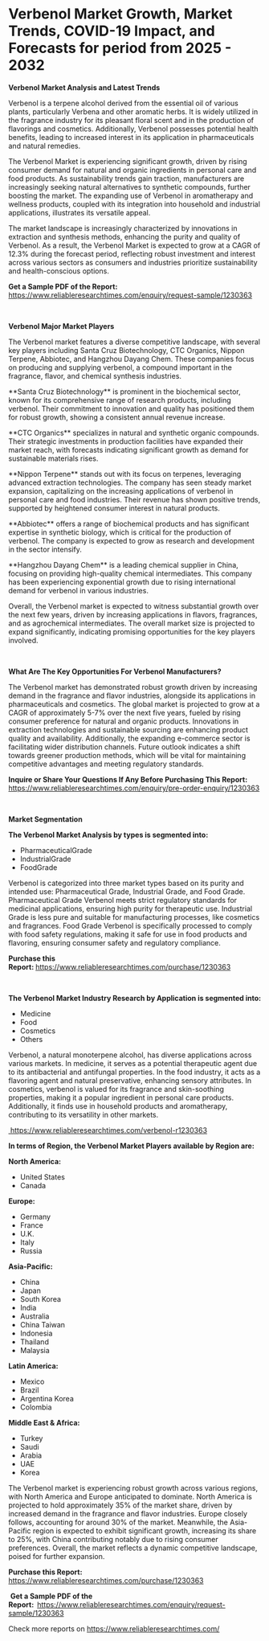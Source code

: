 <p><h1>Verbenol Market Growth, Market Trends, COVID-19 Impact, and Forecasts for period from 2025 - 2032</h1></p><p><strong>Verbenol Market Analysis and Latest Trends</strong></p>
<p><p>Verbenol is a terpene alcohol derived from the essential oil of various plants, particularly Verbena and other aromatic herbs. It is widely utilized in the fragrance industry for its pleasant floral scent and in the production of flavorings and cosmetics. Additionally, Verbenol possesses potential health benefits, leading to increased interest in its application in pharmaceuticals and natural remedies.</p><p>The Verbenol Market is experiencing significant growth, driven by rising consumer demand for natural and organic ingredients in personal care and food products. As sustainability trends gain traction, manufacturers are increasingly seeking natural alternatives to synthetic compounds, further boosting the market. The expanding use of Verbenol in aromatherapy and wellness products, coupled with its integration into household and industrial applications, illustrates its versatile appeal.</p><p>The market landscape is increasingly characterized by innovations in extraction and synthesis methods, enhancing the purity and quality of Verbenol. As a result, the Verbenol Market is expected to grow at a CAGR of 12.3% during the forecast period, reflecting robust investment and interest across various sectors as consumers and industries prioritize sustainability and health-conscious options.</p></p>
<p><strong>Get a Sample PDF of the Report:&nbsp;</strong> <a href="https://www.reliableresearchtimes.com/enquiry/request-sample/1230363?utm_campaign=2638&utm_medium=2&utm_source=Github&utm_content=ia&utm_term=31032025&utm_id=verbenol">https://www.reliableresearchtimes.com/enquiry/request-sample/1230363</a></p>
<p>&nbsp;</p>
<p><strong>Verbenol Major Market Players</strong></p>
<p><p>The Verbenol market features a diverse competitive landscape, with several key players including Santa Cruz Biotechnology, CTC Organics, Nippon Terpene, Abbiotec, and Hangzhou Dayang Chem. These companies focus on producing and supplying verbenol, a compound important in the fragrance, flavor, and chemical synthesis industries.</p><p>**Santa Cruz Biotechnology** is prominent in the biochemical sector, known for its comprehensive range of research products, including verbenol. Their commitment to innovation and quality has positioned them for robust growth, showing a consistent annual revenue increase. </p><p>**CTC Organics** specializes in natural and synthetic organic compounds. Their strategic investments in production facilities have expanded their market reach, with forecasts indicating significant growth as demand for sustainable materials rises. </p><p>**Nippon Terpene** stands out with its focus on terpenes, leveraging advanced extraction technologies. The company has seen steady market expansion, capitalizing on the increasing applications of verbenol in personal care and food industries. Their revenue has shown positive trends, supported by heightened consumer interest in natural products.</p><p>**Abbiotec** offers a range of biochemical products and has significant expertise in synthetic biology, which is critical for the production of verbenol. The company is expected to grow as research and development in the sector intensify.</p><p>**Hangzhou Dayang Chem** is a leading chemical supplier in China, focusing on providing high-quality chemical intermediates. This company has been experiencing exponential growth due to rising international demand for verbenol in various industries.</p><p>Overall, the Verbenol market is expected to witness substantial growth over the next few years, driven by increasing applications in flavors, fragrances, and as agrochemical intermediates. The overall market size is projected to expand significantly, indicating promising opportunities for the key players involved.</p></p>
<p>&nbsp;</p>
<p><strong>What Are The Key Opportunities For Verbenol Manufacturers?</strong></p>
<p><p>The Verbenol market has demonstrated robust growth driven by increasing demand in the fragrance and flavor industries, alongside its applications in pharmaceuticals and cosmetics. The global market is projected to grow at a CAGR of approximately 5-7% over the next five years, fueled by rising consumer preference for natural and organic products. Innovations in extraction technologies and sustainable sourcing are enhancing product quality and availability. Additionally, the expanding e-commerce sector is facilitating wider distribution channels. Future outlook indicates a shift towards greener production methods, which will be vital for maintaining competitive advantages and meeting regulatory standards.</p></p>
<p><strong>Inquire or Share Your Questions If Any Before Purchasing This Report:</strong> <a href="https://www.reliableresearchtimes.com/enquiry/pre-order-enquiry/1230363?utm_campaign=2638&utm_medium=2&utm_source=Github&utm_content=ia&utm_term=31032025&utm_id=verbenol">https://www.reliableresearchtimes.com/enquiry/pre-order-enquiry/1230363</a></p>
<p>&nbsp;</p>
<p><strong>Market Segmentation</strong></p>
<p><strong>The Verbenol Market Analysis by types is segmented into:</strong></p>
<p><ul><li>PharmaceuticalGrade</li><li>IndustrialGrade</li><li>FoodGrade</li></ul></p>
<p><p>Verbenol is categorized into three market types based on its purity and intended use: Pharmaceutical Grade, Industrial Grade, and Food Grade. Pharmaceutical Grade Verbenol meets strict regulatory standards for medicinal applications, ensuring high purity for therapeutic use. Industrial Grade is less pure and suitable for manufacturing processes, like cosmetics and fragrances. Food Grade Verbenol is specifically processed to comply with food safety regulations, making it safe for use in food products and flavoring, ensuring consumer safety and regulatory compliance.</p></p>
<p><strong>Purchase this Report:&nbsp;</strong><a href="https://www.reliableresearchtimes.com/purchase/1230363?utm_campaign=2638&utm_medium=2&utm_source=Github&utm_content=ia&utm_term=31032025&utm_id=verbenol">https://www.reliableresearchtimes.com/purchase/1230363</a></p>
<p>&nbsp;</p>
<p><strong>The Verbenol Market Industry Research by Application is segmented into:</strong></p>
<p><ul><li>Medicine</li><li>Food</li><li>Cosmetics</li><li>Others</li></ul></p>
<p><p>Verbenol, a natural monoterpene alcohol, has diverse applications across various markets. In medicine, it serves as a potential therapeutic agent due to its antibacterial and antifungal properties. In the food industry, it acts as a flavoring agent and natural preservative, enhancing sensory attributes. In cosmetics, verbenol is valued for its fragrance and skin-soothing properties, making it a popular ingredient in personal care products. Additionally, it finds use in household products and aromatherapy, contributing to its versatility in other markets.</p></p>
<p><a href="https://www.reliableresearchtimes.com/verbenol-r1230363?utm_campaign=2638&utm_medium=2&utm_source=Github&utm_content=ia&utm_term=31032025&utm_id=verbenol">&nbsp;https://www.reliableresearchtimes.com/verbenol-r1230363</a></p>
<p><strong>In terms of Region, the Verbenol Market Players available by Region are:</strong></p>
<p>
    <p> <strong> North America: </strong>
        <ul>
            <li>United States</li>
            <li>Canada</li>
        </ul>
        </p> 
    <p> <strong> Europe: </strong>
        <ul>
            <li>Germany</li>
            <li>France</li>
            <li>U.K.</li>
            <li>Italy</li>
            <li>Russia</li>
        </ul>
        </p> 
    <p> <strong> Asia-Pacific: </strong>
        <ul>
            <li>China</li>
            <li>Japan</li>
            <li>South Korea</li>
            <li>India</li>
            <li>Australia</li>
            <li>China Taiwan</li>
            <li>Indonesia</li>
            <li>Thailand</li>
            <li>Malaysia</li>
        </ul>
        </p> 
    <p> <strong> Latin America: </strong>
        <ul>
            <li>Mexico</li>
            <li>Brazil</li>
            <li>Argentina Korea</li>
            <li>Colombia</li>
        </ul>
        </p> 
    <p> <strong> Middle East & Africa: </strong>
        <ul>
            <li>Turkey</li>
            <li>Saudi</li>
            <li>Arabia</li>
            <li>UAE</li>
            <li>Korea</li>
        </ul>
    </p>
    </p>
<p><p>The Verbenol market is experiencing robust growth across various regions, with North America and Europe anticipated to dominate. North America is projected to hold approximately 35% of the market share, driven by increased demand in the fragrance and flavor industries. Europe closely follows, accounting for around 30% of the market. Meanwhile, the Asia-Pacific region is expected to exhibit significant growth, increasing its share to 25%, with China contributing notably due to rising consumer preferences. Overall, the market reflects a dynamic competitive landscape, poised for further expansion.</p></p>
<p><strong>Purchase this Report: </strong><a href="https://www.reliableresearchtimes.com/purchase/1230363?utm_campaign=2638&utm_medium=2&utm_source=Github&utm_content=ia&utm_term=31032025&utm_id=verbenol">https://www.reliableresearchtimes.com/purchase/1230363</a></p>
<p>&nbsp;<strong>Get a Sample PDF of the Report:&nbsp;&nbsp;</strong><a href="https://www.reliableresearchtimes.com/enquiry/request-sample/1230363?utm_campaign=2638&utm_medium=2&utm_source=Github&utm_content=ia&utm_term=31032025&utm_id=verbenol">https://www.reliableresearchtimes.com/enquiry/request-sample/1230363</a></p>
<p><strong></strong></p>
<p>Check more reports on <a href="https://www.reliableresearchtimes.com/?utm_campaign=2638&utm_medium=2&utm_source=Github&utm_content=ia&utm_term=31032025&utm_id=verbenol">https://www.reliableresearchtimes.com/</a></p>